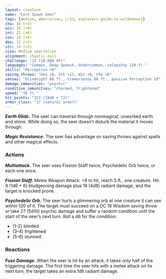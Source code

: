 ```yaml
---
layout: creature
name: "Core Spawn Seer"
tags: [medium, aberration, cr13, explorers-guide-to-wildemount]
cha: 16 (+3)
wis: 19 (+4)
int: 22 (+6)
con: 18 (+4)
dex: 12 (+1)
str: 14 (+2)
size: Medium aberration
alignment: chaotic evil
challenge: "13 (10,000 XP)"
languages: "Common, Deep Speech, Undercommon, telepathy 120 ft."
skills: "Perception +9"
saving_throws: "Dex +6, Int +11, Wis +9, Cha +8"
senses: "blindsight 60 ft., tremorsense 60 ft., passive Perception 19"
damage_immunities: "psychic"
condition_immunities: "charmed, frightened"
speed: "30 ft."
hit_points: "153 (18d8 + 72)"
armor_class: "17 (natural armor)"
---
```


***Earth Glide.*** The seer can traverse through nonmagical, unworked earth and stone. While doing so, the seer doesn’t disturb the material it moves through.

***Magic Resistance.*** The seer has advantage on saving throws against spells and other magical effects.

### Actions

***Multiattack.*** The seer uses Fission Staff twice, Psychedelic Orb twice, or each one once.

***Fission Staff.*** Melee Weapon Attack: +8 to hit, reach 5 ft., one creature. Hit: 9 (1d6 + 6) bludgeoning damage plus 18 (4d8) radiant damage, and the target is knocked prone.

***Psychedelic Orb.*** The seer hurls a glimmering orb at one creature it can see within 120 of it. The target must succeed on a DC 19 Wisdom saving throw or take 27 (5d10) psychic damage and suffer a random condition until the start of the seer’s next turn. Roll a d6 for the condition:
* (1–2) blinded
* (3–4) frightened
* (5–6) stunned.

### Reactions

***Fuse Damage.*** When the seer is hit by an attack, it takes only half of the triggering damage. The first time the seer hits with a melee attack on its next turn, the target takes an extra 1d6 radiant damage.
